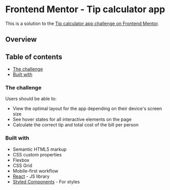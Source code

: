 # Frontend Mentor - Tip calculator app
This is a solution to the [Tip calculator app challenge on Frontend Mentor](https://www.frontendmentor.io/challenges/tip-calculator-app-ugJNGbJUX).

## Overview
## Table of contents
  - [The challenge](#the-challenge)
  - [Built with](#built-with)

### The challenge

Users should be able to:

- View the optimal layout for the app depending on their device's screen size
- See hover states for all interactive elements on the page
- Calculate the correct tip and total cost of the bill per person
### Built with

- Semantic HTML5 markup
- CSS custom properties
- Flexbox
- CSS Grid
- Mobile-first workflow
- [React](https://reactjs.org/) - JS library
- [Styled Components](https://styled-components.com/) - For styles